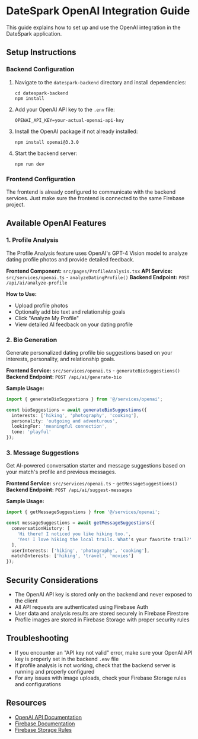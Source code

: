 # DateSpark OpenAI Integration Guide

This guide explains how to set up and use the OpenAI integration in the DateSpark application.

## Setup Instructions

### Backend Configuration

1. Navigate to the `datespark-backend` directory and install dependencies:
   ```
   cd datespark-backend
   npm install
   ```

2. Add your OpenAI API key to the `.env` file:
   ```
   OPENAI_API_KEY=your-actual-openai-api-key
   ```

3. Install the OpenAI package if not already installed:
   ```
   npm install openai@3.3.0
   ```

4. Start the backend server:
   ```
   npm run dev
   ```

### Frontend Configuration

The frontend is already configured to communicate with the backend services. Just make sure the frontend is connected to the same Firebase project.

## Available OpenAI Features

### 1. Profile Analysis

The Profile Analysis feature uses OpenAI's GPT-4 Vision model to analyze dating profile photos and provide detailed feedback.

**Frontend Component:** `src/pages/ProfileAnalysis.tsx`
**API Service:** `src/services/openai.ts` - `analyzeDatingProfile()`
**Backend Endpoint:** `POST /api/ai/analyze-profile`

**How to Use:**
- Upload profile photos
- Optionally add bio text and relationship goals
- Click "Analyze My Profile"
- View detailed AI feedback on your dating profile

### 2. Bio Generation

Generate personalized dating profile bio suggestions based on your interests, personality, and relationship goals.

**Frontend Service:** `src/services/openai.ts` - `generateBioSuggestions()`
**Backend Endpoint:** `POST /api/ai/generate-bio`

**Sample Usage:**
```typescript
import { generateBioSuggestions } from '@/services/openai';

const bioSuggestions = await generateBioSuggestions({
  interests: ['hiking', 'photography', 'cooking'],
  personality: 'outgoing and adventurous',
  lookingFor: 'meaningful connection',
  tone: 'playful'
});
```

### 3. Message Suggestions

Get AI-powered conversation starter and message suggestions based on your match's profile and previous messages.

**Frontend Service:** `src/services/openai.ts` - `getMessageSuggestions()`
**Backend Endpoint:** `POST /api/ai/suggest-messages`

**Sample Usage:**
```typescript
import { getMessageSuggestions } from '@/services/openai';

const messageSuggestions = await getMessageSuggestions({
  conversationHistory: [
    'Hi there! I noticed you like hiking too.',
    'Yes! I love hiking the local trails. What's your favorite trail?'
  ],
  userInterests: ['hiking', 'photography', 'cooking'],
  matchInterests: ['hiking', 'travel', 'movies']
});
```

## Security Considerations

- The OpenAI API key is stored only on the backend and never exposed to the client
- All API requests are authenticated using Firebase Auth
- User data and analysis results are stored securely in Firebase Firestore
- Profile images are stored in Firebase Storage with proper security rules

## Troubleshooting

- If you encounter an "API key not valid" error, make sure your OpenAI API key is properly set in the backend `.env` file
- If profile analysis is not working, check that the backend server is running and properly configured
- For any issues with image uploads, check your Firebase Storage rules and configurations

## Resources

- [OpenAI API Documentation](https://platform.openai.com/docs/api-reference)
- [Firebase Documentation](https://firebase.google.com/docs)
- [Firebase Storage Rules](https://firebase.google.com/docs/storage/security) 
